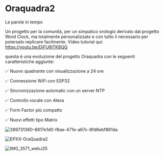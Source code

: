 # Oraquadra2
Le parole in tempo

Un progetto per la comunità, per un simpatico orologio derivato dal progetto Word Clock, ma totalmente personalizzato e con tutto il necessario per poterselo replicare facilmente. Video tutorial qui:
https://youtu.be/DiFU6ITK8QQ

questa è una evoluzione del progetto Oraquadra con le seguenti caratteristiche aggiunte:

✅ Nuovo quadrante con visualizzazione a 24 ore

✅ Connessione WiFi con ESP32

✅ Sincronizzazione automatic con un server NTP

✅ Controllo vocale con Alexa

✅ Form Factor più compatto

✅ Nuovi effetti tipo Matrix



![389731360-8817e1d0-f8ae-471e-a67c-8fd8ebf861da](https://github.com/user-attachments/assets/98046c31-f3d6-46ae-81a4-cae0753d610b)

![EPXX-OraQuadra2](https://github.com/user-attachments/assets/019d67ad-e057-4649-9cdb-e877df4447a9)

![IMG_3571_webJ25](https://github.com/user-attachments/assets/e8cee271-af9a-480b-8186-cb732473fc4c)
